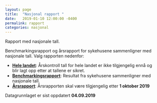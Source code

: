 ```yaml
---
layout: page
title:  "Nasjonal rapport "
date:   2019-01-10 12:00:00 -0400
permalink: rapport
categories: nasjonal
---
```


Rapport med nasjonale tall.

Benchmarkingsrapport og årsrapport for sykehusene sammenligner med nasjonale tall. Valg rapporten nedenfor:

* [**Hele landet**](https://bdreg.github.io/benchmark/norge/STOPP): Årskontroll tall for hele landet er ikke tilgjengelig ennå og blir lagt opp etter at tallene er sikret.
* [**Benchmarkingsrapport**](https://bdreg.github.io/benchmark/docs/): Resultat fra sykehusene sammenligner med nasjonale tall.
* [**Årsrapport**](https://bdreg.github.io/benchmark/arsrapport): Årsrapporten skal være tilgjengelig etter **1 oktober 2019**


Datagrunnlaget er sist oppdatert **04.09.2019**
